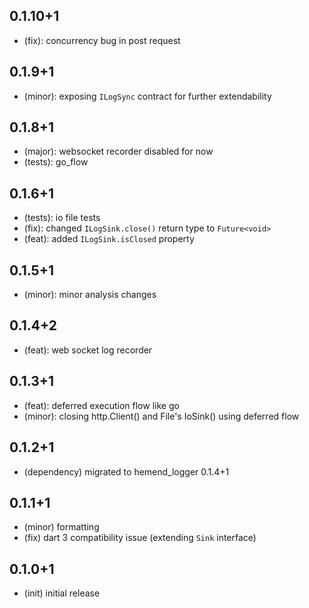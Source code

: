 ## 0.1.10+1

* (fix): concurrency bug in post request

## 0.1.9+1

* (minor): exposing `ILogSync` contract for further extendability

## 0.1.8+1

* (major): websocket recorder disabled for now
* (tests): go_flow

## 0.1.6+1

* (tests): io file tests
* (fix): changed `ILogSink.close()` return type to `Future<void>`
* (feat): added `ILogSink.isClosed` property

## 0.1.5+1

* (minor): minor analysis changes

## 0.1.4+2

* (feat): web socket log recorder

## 0.1.3+1

* (feat): deferred execution flow like go
* (minor): closing http.Client() and File's IoSink() using deferred flow

## 0.1.2+1

* (dependency) migrated to hemend_logger 0.1.4+1

## 0.1.1+1

* (minor) formatting
* (fix) dart 3 compatibility issue (extending `Sink` interface)

## 0.1.0+1

* (init) initial release

